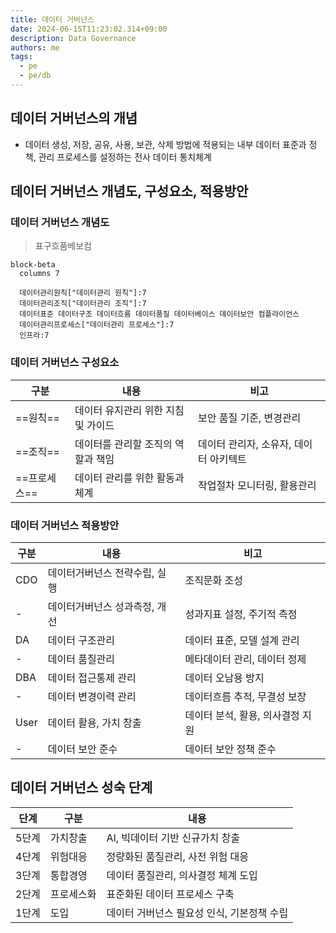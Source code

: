 ```yaml
---
title: 데이터 거버넌스
date: 2024-06-15T11:23:02.314+09:00
description: Data Governance
authors: me
tags:
  - pe
  - pe/db
---
```


## 데이터 거버넌스의 개념

- 데이터 생성, 저장, 공유, 사용, 보관, 삭제 방법에 적용되는 내부 데이터 표준과 정책, 관리 프로세스를 설정하는 전사 데이터 통치체계

## 데이터 거버넌스 개념도, 구성요소, 적용방안

### 데이터 거버넌스 개념도

> 표구흐품베보컴

```mermaid
block-beta
  columns 7

  데이터관리원칙["데이터관리 원칙"]:7
  데이터관리조직["데이터관리 조직"]:7
  데이터표준 데이터구조 데이터흐름 데이터품질 데이터베이스 데이터보안 컴플라이언스
  데이터관리프로세스["데이터관리 프로세스"]:7
  인프라:7
```

### 데이터 거버넌스 구성요소

| 구분     | 내용                                | 비고                                   |
| -------- | ----------------------------------- | -------------------------------------- |
| ==원칙==     | 데이터 유지관리 위한 지침 및 가이드 | 보안 품질 기준, 변경관리               |
| ==조직==     | 데이터를 관리할 조직의 역할과 책임  | 데이터 관리자, 소유자, 데이터 아키텍트 |
| ==프로세스== | 데이터 관리를 위한 활동과 체계      | 작업절차 모니터링, 활용관리            |

### 데이터 거버넌스 적용방안

| 구분 | 내용                          | 비고                             |
| ---- | ----------------------------- | -------------------------------- |
| CDO  | 데이터거버넌스 전략수립, 실행 | 조직문화 조성                    |
| -    | 데이터거버넌스 성과측정, 개선 | 성과지표 설정, 주기적 측정       |
| DA   | 데이터 구조관리               | 데이터 표준, 모델 설계 관리      |
| -    | 데이터 품질관리               | 메타데이터 관리, 데이터 정제     |
| DBA  | 데이터 접근통제 관리          | 데이터 오남용 방지               |
| -    | 데이터 변경이력 관리          | 데이터흐름 추적, 무결성 보장     |
| User | 데이터 활용, 가치 창출        | 데이터 분석, 활용, 의사결정 지원 |
| -    | 데이터 보안 준수              | 데이터 보안 정책 준수            |

## 데이터 거버넌스 성숙 단계

| 단계  | 구분       | 내용                                       |
| ----- | ---------- | ------------------------------------------ |
| 5단계 | 가치창출   | AI, 빅데이터 기반 신규가치 창출            |
| 4단계 | 위험대응   | 정량화된 품질관리, 사전 위험 대응          |
| 3단계 | 통합경영   | 데이터 품질관리, 의사결정 체계 도입        |
| 2단계 | 프로세스화 | 표준화된 데이터 프로세스 구축              |
| 1단계 | 도입       | 데이터 거버넌스 필요성 인식, 기본정책 수립 |
